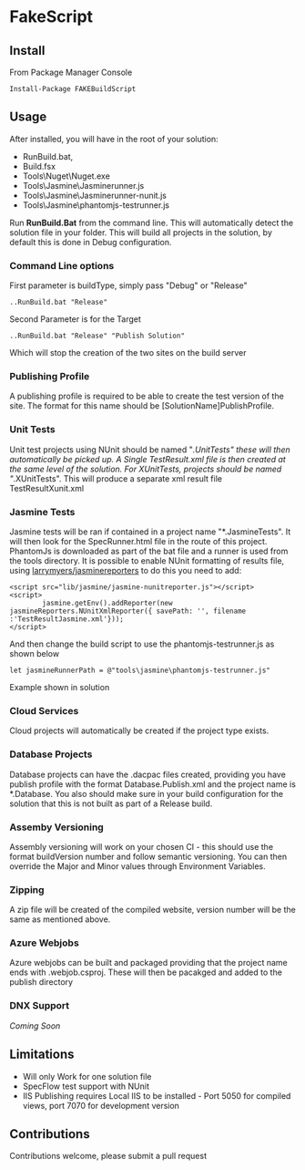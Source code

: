 # FakeScript

## Install

From Package Manager Console
````
Install-Package FAKEBuildScript
````
## Usage

After installed, you will have in the root of your solution: 

- RunBuild.bat, 
- Build.fsx 
- Tools\Nuget\Nuget.exe
- Tools\Jasmine\Jasminerunner.js
- Tools\Jasmine\Jasminerunner-nunit.js
- Tools\Jasmine\phantomjs-testrunner.js

Run __RunBuild.Bat__ from the command line. This will automatically detect the solution file in your folder. This will build all projects in the solution, by default this is done in Debug configuration.

### Command Line options
First parameter is buildType, simply pass "Debug" or "Release"

````
..RunBuild.bat "Release"
````
Second Parameter is for the Target
````
..RunBuild.bat "Release" "Publish Solution"
````
Which will stop the creation of the two sites on the build server

### Publishing Profile
A publishing profile is required to be able to create the test version of the site. The format for this name should be [SolutionName]PublishProfile.

### Unit Tests
Unit test projects using NUnit should be named "*.UnitTests" these will then automatically be picked up. A Single TestResult.xml file is then created at the same level of the solution. For XUnitTests, projects should be named "*.XUnitTests". This will produce a separate xml result file TestResultXunit.xml

### Jasmine Tests
Jasmine tests will be ran if contained in a project name "*.JasmineTests". It will then look for the SpecRunner.html file in the route of this project. PhantomJs is downloaded as part of the bat file and a runner is used from the tools directory. It is possible to enable NUnit formatting of results file, using [larrymyers/jasminereporters](https://github.com/larrymyers/jasmine-reporters) to do this you need to add:

```
<script src="lib/jasmine/jasmine-nunitreporter.js"></script>
<script>
        jasmine.getEnv().addReporter(new jasmineReporters.NUnitXmlReporter({ savePath: '', filename :'TestResultJasmine.xml'}));
</script>
```

And then change the build script to use the phantomjs-testrunner.js as shown below
```
let jasmineRunnerPath = @"tools\jasmine\phantomjs-testrunner.js"
```
Example shown in solution

### Cloud Services
Cloud projects will automatically be created if the project type exists.

### Database Projects
Database projects can have the .dacpac files created, providing you have publish profile with the format Database.Publish.xml and the project name is *.Database. You also should make sure in your build configuration for the solution that this is not built as part of a Release build.

### Assemby Versioning
Assembly versioning will work on your chosen CI - this should use the format buildVersion number and follow semantic versioning. You can then override the Major and Minor values through Environment Variables.

### Zipping
A zip file will be created of the compiled website, version number will be the same as mentioned above.

### Azure Webjobs
Azure webjobs can be built and packaged providing that the project name ends with .webjob.csproj. These will then be pacakged and added to the publish directory

### DNX Support
_Coming Soon_

## Limitations

* Will only Work for one solution file
* SpecFlow test support with NUnit
* IIS Publishing requires Local IIS to be installed - Port 5050 for compiled views, port 7070 for development version

## Contributions

Contributions welcome, please submit a pull request

